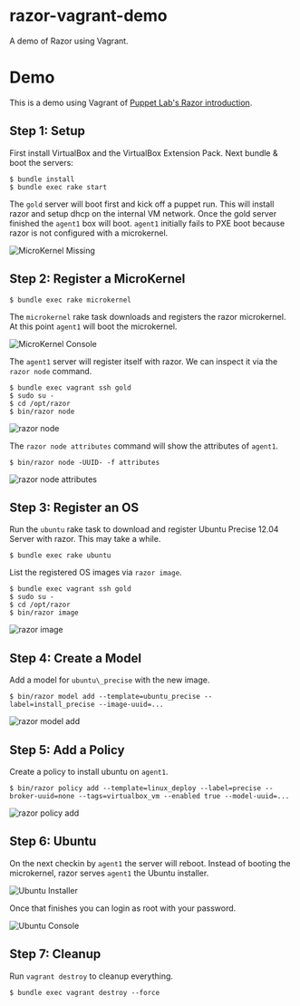 razor-vagrant-demo
==================

A demo of Razor using Vagrant.

# Demo

This is a demo using Vagrant of [Puppet Lab's Razor
introduction](http://puppetlabs.com/blog/puppet-razor-module/).

## Step 1: Setup

First install VirtualBox and the VirtualBox Extension Pack. Next bundle
& boot the servers:

```
$ bundle install
$ bundle exec rake start
```

The `gold` server will boot first and kick off a puppet run. This will
install razor and setup dhcp on the internal VM network. Once the gold
server finished the `agent1` box will boot. `agent1` initially fails to
PXE boot because razor is not configured with a microkernel.

![MicroKernel Missing](https://raw.github.com/benburkert/razor-vagrant-demo/master/images/microkernel_missing.png)

## Step 2: Register a MicroKernel

```
$ bundle exec rake microkernel
```

The `microkernel` rake task downloads and registers the razor microkernel.
At this point `agent1` will boot the microkernel.

![MicroKernel Console](https://raw.github.com/benburkert/razor-vagrant-demo/master/images/microkernel_console.png)

The `agent1` server will register itself with razor. We can inspect it
via the `razor node` command.

```
$ bundle exec vagrant ssh gold
$ sudo su -
$ cd /opt/razor
$ bin/razor node
```

![razor node](https://raw.github.com/benburkert/razor-vagrant-demo/master/images/razor_node.png)

The `razor node attributes` command will show the attributes of `agent1`.

```
$ bin/razor node -UUID- -f attributes 
```

![razor node attributes](https://raw.github.com/benburkert/razor-vagrant-demo/master/images/razor_node_attributes.png)

## Step 3: Register an OS

Run the `ubuntu` rake task to download and register Ubuntu Precise 12.04
Server with razor. This may take a while.

```
$ bundle exec rake ubuntu
```

List the registered OS images via `razor image`.

```
$ bundle exec vagrant ssh gold
$ sudo su -
$ cd /opt/razor
$ bin/razor image
```

![razor image](https://raw.github.com/benburkert/razor-vagrant-demo/master/images/razor_image.png)

## Step 4: Create a Model

Add a model for `ubuntu\_precise` with the new image.

```
$ bin/razor model add --template=ubuntu_precise --label=install_precise --image-uuid=...
```

![razor model add](https://raw.github.com/benburkert/razor-vagrant-demo/master/images/razor_model_add.png)

## Step 5: Add a Policy

Create a policy to install ubuntu on `agent1`.

```
$ bin/razor policy add --template=linux_deploy --label=precise --broker-uuid=none --tags=virtualbox_vm --enabled true --model-uuid=...
```

![razor policy add](https://raw.github.com/benburkert/razor-vagrant-demo/master/images/razor_policy_add.png)

## Step 6: Ubuntu

On the next checkin by `agent1` the server will reboot. Instead of booting
the microkernel, razor serves `agent1` the Ubuntu installer.

![Ubuntu Installer](https://raw.github.com/benburkert/razor-vagrant-demo/master/images/ubuntu_installer.png)

Once that finishes you can login as root with your password.

![Ubuntu Console](https://raw.github.com/benburkert/razor-vagrant-demo/master/images/ubuntu_console.png)

## Step 7: Cleanup

Run `vagrant destroy` to cleanup everything.

```
$ bundle exec vagrant destroy --force
```